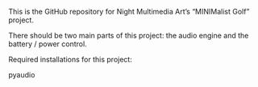This is the GitHub repository for Night Multimedia Art’s “MINIMalist Golf” project.

There should be two main parts of this project: the audio engine and the battery / power control.

Required installations for this project:

pyaudio

